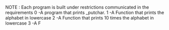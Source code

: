 NOTE : Each program is built under restrictions communicated in the requirements
0 -A program that prints _putchar.
1 -A Function that prints the alphabet in lowercase
2 -A Function that prints 10 times the alphabet in lowercase
3 -A F
